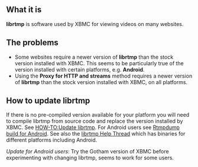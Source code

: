 ## What it is ##

**librtmp** is software used by XBMC for viewing videos on many websites.

## The problems ##

  * Some websites require a newer version of **librtmp** than the stock version installed with XBMC. This seems to be particularly true of the version installed with certain platforms, e.g. **Android**.
  * Using the **Proxy for HTTP and streams** method requires a newer version of **librtmp** than the stock version installed with XBMC, on all platforms.

## How to update librtmp ##

If there is no pre-compiled version available for your platform you will need to compile librtmp from source code and replace the version installed by XBMC. See [HOW-TO:Update librtmp](http://wiki.xbmc.org/index.php?title=HOW-TO:Update_librtmp). For Android users see [Rtmpdump build for Android](http://stream-recorder.com/forum/rtmpdump-build-android-t13466.html). See also the [librtmp Help Thread](http://forum.xbmc.org/showthread.php?tid=162307) which has binaries for different platforms including Android.

_Update for Android users_: Try the Gotham version of XBMC before experimenting with changing librtmp, seems to work for some users.